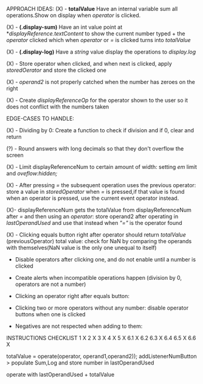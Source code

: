 
APPROACH IDEAS:
(X) - **totalValue** Have an internal variable sum all operations.Show on display when *operator* is clicked.
 
(X) - **(.display-sum)** Have an int value point at **displayReference.textContent* to show the current number typed + the *operator* clicked which when *operator* or *=* is clicked turns into *totalValue*

(X) - **(.display-log)** Have a *string* value display the operations to *display.log*

(X) - Store operator when clicked, and when next is clicked, apply *storedOerator* and store the clicked one

(X) - *operand2* is not properly catched when the number has zeroes on the right

(X) - Create *displayReferenceOp* for the operator shown to the user so it does not conflict with the numbers taken

EDGE-CASES TO HANDLE:

(X) - Dividing by 0: Create a function to check if division and if 0, clear and return

(?) - Round answers with long decimals so that they don't overflow the screen

(X) - Limit  displayReferenceNum to certain amount of width: setting *em* limit and *oveflow:hidden;*

(X) - After pressing *=* the subsequent operation uses the previous operator: store a value in *storedOperator*
    when *=* is pressed,if that value is found when an operator is pressed, use the current event operator instead.

(X)- displayReferenceNum gets the totalValue from displayReferenceNum after *=* and then using an *operator*: store operand2 after operating in *lastOperandUsed* and use that instead when *"="* is the operator found

(X) - Clicking equals button right after operator should return *totalValue* (previousOperator) total value: check for NaN by comparing the operands with themselves(NaN value is the only one unequal to itself)

- Disable operators after clicking one, and do not enable until a number is clicked

- Create alerts when incompatible operations happen (division by 0, operators are not a number)

- Clicking an operator right after equals button:

- Clicking two or more operators without any number: disable operator buttons when one is clicked 

- Negatives are not respected when adding to them:

INSTRUCTIONS CHECKLIST
1 X
2 X
3 X
4 X
5 X
6.1 X
6.2
6.3 X
6.4
6.5 X
6.6 X

totalValue = operate(operator, operand1,operand2));
addListenerNumButton  > populate Sum,Log and store number in lastOperandUsed

operate with lastOperandUsed + totalValue
